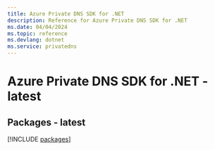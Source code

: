 ```yaml
---
title: Azure Private DNS SDK for .NET
description: Reference for Azure Private DNS SDK for .NET
ms.date: 04/04/2024
ms.topic: reference
ms.devlang: dotnet
ms.service: privatedns
---
```

# Azure Private DNS SDK for .NET - latest
## Packages - latest
[!INCLUDE [packages](private-dns-index.md)]
